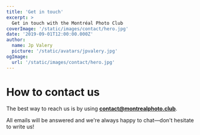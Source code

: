 ```yaml
---
title: 'Get in touch'
excerpt: >
  Get in touch with the Montréal Photo Club
coverImage: '/static/images/contact/hero.jpg'
date: '2019-09-01T12:00:00.000Z'
author:
  name: Jp Valery
  picture: '/static/avatars/jpvalery.jpg'
ogImage:
  url: '/static/images/contact/hero.jpg'
---
```


# How to contact us

The best way to reach us is by using **contact@montrealphoto.club**.

All emails will be answered and we're always happy to chat—don't hesitate to write us!
